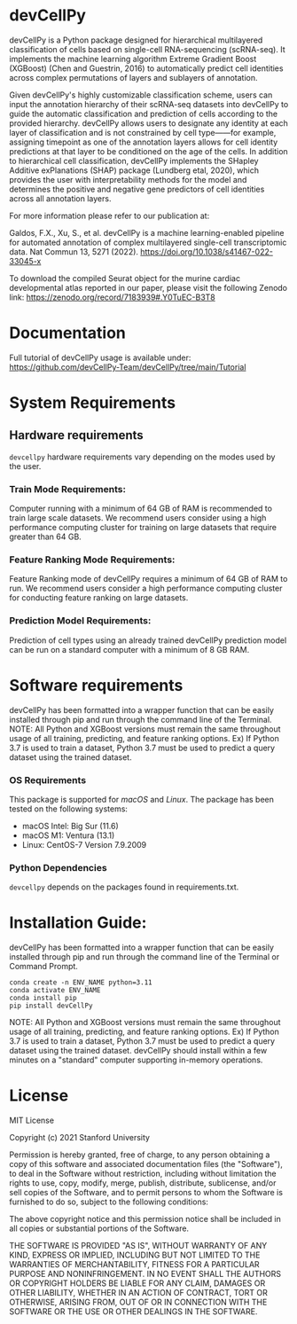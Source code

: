 # devCellPy

devCellPy is a Python package designed for hierarchical multilayered classification of cells based on single-cell RNA-sequencing (scRNA-seq). It implements the machine learning algorithm Extreme Gradient Boost (XGBoost) (Chen and Guestrin, 2016) to automatically predict cell identities across complex permutations of layers and sublayers of annotation.

Given devCellPy's highly customizable classification scheme, users can input the annotation hierarchy of their scRNA-seq datasets into devCellPy to guide the automatic classification and prediction of cells according to the provided hierarchy. devCellPy allows users to designate any identity at each layer of classification and is not constrained by cell type——for example, assigning timepoint as one of the annotation layers allows for cell identity predictions at that layer to be conditioned on the age of the cells. In addition to hierarchical cell classification, devCellPy implements the SHapley Additive exPlanations (SHAP) package (Lundberg etal, 2020), which provides the user with interpretability methods for the model and determines the positive and negative gene predictors of cell identities across all annotation layers.

For more information please refer to our publication at: 

Galdos, F.X., Xu, S., et al. devCellPy is a machine learning-enabled pipeline for automated annotation of complex multilayered single-cell transcriptomic data. Nat Commun 13, 5271 (2022). https://doi.org/10.1038/s41467-022-33045-x

To download the compiled Seurat object for the murine cardiac developmental atlas reported in our paper, please visit the following Zenodo link: https://zenodo.org/record/7183939#.Y0TuEC-B3T8 


# Documentation
Full tutorial of devCellPy usage is available under:
https://github.com/devCellPy-Team/devCellPy/tree/main/Tutorial

# System Requirements
## Hardware requirements
`devcellpy` hardware requirements vary depending on the modes used by the user.

### Train Mode Requirements:
Computer running with a minimum of 64 GB of RAM is recommended to train large scale datasets. We recommend users consider using a high performance computing cluster for training on large datasets that require greater than 64 GB. 

### Feature Ranking Mode Requirements: 
Feature Ranking mode of devCellPy requires a minimum of 64 GB of RAM to run. We recommend users consider a high performance computing cluster for conducting feature ranking on large datasets. 

### Prediction Model Requirements:
Prediction of cell types using an already trained devCellPy prediction model can be run on a standard computer with a minimum of 8 GB RAM. 

# Software requirements
devCellPy has been formatted into a wrapper function that can be easily installed through pip and run through the command line of the Terminal.
NOTE: All Python and XGBoost versions must remain the same throughout usage of all training, predicting, and feature ranking options. Ex) If Python 3.7 is used to train a dataset, Python 3.7 must be used to predict a query dataset using the trained dataset.

### OS Requirements
This package is supported for *macOS* and *Linux*. The package has been tested on the following systems:
+ macOS Intel: Big Sur (11.6)
+ macOS M1: Ventura (13.1)
+ Linux: CentOS-7 Version 7.9.2009

### Python Dependencies
`devcellpy` depends on the packages found in requirements.txt.

# Installation Guide:
devCellPy has been formatted into a wrapper function that can be easily installed through pip and run through the command line of the Terminal or Command Prompt.
```
conda create -n ENV_NAME python=3.11
conda activate ENV_NAME
conda install pip
pip install devCellPy
```
NOTE: All Python and XGBoost versions must remain the same throughout usage of all training, predicting, and feature ranking options. Ex) If Python 3.7 is used to train a dataset, Python 3.7 must be used to predict a query dataset using the trained dataset.
devCellPy should install within a few minutes on a "standard" computer supporting in-memory operations. 

# License
MIT License

Copyright (c) 2021 Stanford University

Permission is hereby granted, free of charge, to any person obtaining a copy of this software and associated documentation files (the "Software"), to deal in the Software without restriction, including without limitation the rights to use, copy, modify, merge, publish, distribute, sublicense, and/or sell copies of the Software, and to permit persons to whom the Software is furnished to do so, subject to the following conditions:

The above copyright notice and this permission notice shall be included in all copies or substantial portions of the Software.

THE SOFTWARE IS PROVIDED "AS IS", WITHOUT WARRANTY OF ANY KIND, EXPRESS OR IMPLIED, INCLUDING BUT NOT LIMITED TO THE WARRANTIES OF MERCHANTABILITY, FITNESS FOR A PARTICULAR PURPOSE AND NONINFRINGEMENT. IN NO EVENT SHALL THE AUTHORS OR COPYRIGHT HOLDERS BE LIABLE FOR ANY CLAIM, DAMAGES OR OTHER LIABILITY, WHETHER IN AN ACTION OF CONTRACT, TORT OR OTHERWISE, ARISING FROM, OUT OF OR IN CONNECTION WITH THE SOFTWARE OR THE USE OR OTHER DEALINGS IN THE SOFTWARE.

